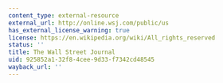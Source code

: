 ```yaml
---
content_type: external-resource
external_url: http://online.wsj.com/public/us
has_external_license_warning: true
license: https://en.wikipedia.org/wiki/All_rights_reserved
status: ''
title: The Wall Street Journal
uid: 925852a1-32f8-4cee-9d33-f7342cd48545
wayback_url: ''
---
```

